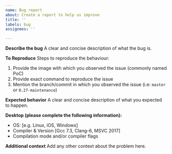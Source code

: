 ```yaml
---
name: Bug report
about: Create a report to help us improve
title: ''
labels: bug
assignees: ''

---
```


**Describe the bug**
A clear and concise description of what the bug is.

**To Reproduce**
Steps to reproduce the behaviour:

1. Provide the image with which you observed the issue (commonly named PoC)
2. Provide exact command to reproduce the issue
3. Mention the branch/commit in which you observed the issue (i.e: `master` or `0.27-maintenance`)

**Expected behavior**
A clear and concise description of what you expected to happen.

**Desktop (please complete the following information):**
 - OS: [e.g. Linux, iOS, Windows]
 - Compiler & Version [Gcc 7.3, Clang-6, MSVC 2017]
 - Compilation mode and/or compiler flags

**Additional context**
Add any other context about the problem here.